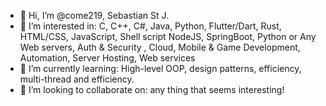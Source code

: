 - 👋 Hi, I’m @come219, Sebastian St J.
- 👀 I’m interested in: C, C++, C#, Java, Python, Flutter/Dart, Rust, HTML/CSS, JavaScript, Shell script
                        NodeJS, SpringBoot, Python or Any Web servers, Auth & Security ,
                        Cloud, Mobile & Game Development, Automation, Server Hosting, Web services
- 🌱 I’m currently learning: High-level OOP, design patterns, efficiency, multi-thread and efficiency.
- 💞️ I’m looking to collaborate on: any thing that seems interesting!

<!---
come219/come219 is a ✨ special ✨ repository because its `README.md` (this file) appears on your GitHub profile.
You can click the Preview link to take a look at your changes.
--->
